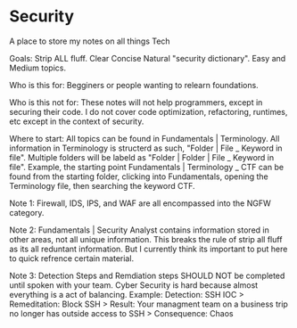 # Security
A place to store my notes on all things Tech

Goals: Strip ALL fluff. Clear Concise Natural "security dictionary". Easy and Medium topics.

Who is this for: Begginers or people wanting to relearn foundations.

Who is this not for: These notes will not help programmers, except in securing their code. I do not cover code optimization, refactoring, runtimes, etc except in the context of security.

Where to start: All topics can be found in Fundamentals | Terminology. All information in Terminology is structerd as such, "Folder | File _ Keyword in file". Multiple folders will be labeld as "Folder | Folder | File _ Keyword in file". Example, the starting point Fundamentals | Terminology _ CTF can be found from the starting folder, clicking into Fundamentals, opening the Terminology file, then searching the keyword CTF.

Note 1:
Firewall, IDS, IPS, and WAF are all encompassed into the NGFW category.

Note 2:
Fundamentals | Security Analyst contains information stored in other areas, not all unique information. This breaks the rule of strip all fluff as its all reduntant information. But I currently think its important to put here to quick refrence certain material.

Note 3:
Detection Steps and Remdiation steps SHOULD NOT be completed until spoken with your team. Cyber Security is hard because almost everything is a act of balancing. 
Example: Detection: SSH IOC > Remeditation: Block SSH > Result: Your managment team on a business trip no longer has outside access to SSH > Consequence: Chaos

 
